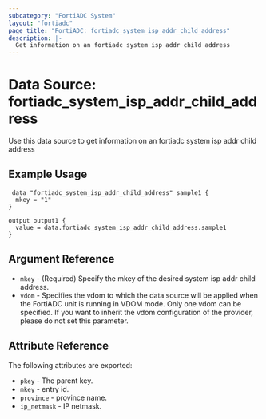 ```yaml
---
subcategory: "FortiADC System"
layout: "fortiadc"
page_title: "FortiADC: fortiadc_system_isp_addr_child_address"
description: |-
  Get information on an fortiadc system isp addr child address
---
```


# Data Source: fortiadc_system_isp_addr_child_address
Use this data source to get information on an fortiadc system isp addr child address

## Example Usage

```hcl
 data "fortiadc_system_isp_addr_child_address" sample1 {
  mkey = "1"
}

output output1 {
  value = data.fortiadc_system_isp_addr_child_address.sample1
}
```

## Argument Reference
* `mkey` - (Required) Specify the mkey of the desired  system isp addr child address.
* `vdom` - Specifies the vdom to which the data source will be applied when the FortiADC unit is running in VDOM mode. Only one vdom can be specified. If you want to inherit the vdom configuration of the provider, please do not set this parameter.


## Attribute Reference

The following attributes are exported:

* `pkey` - The parent key.
* `mkey` - entry id.
* `province` - province name. 
* `ip_netmask` - IP netmask. 

